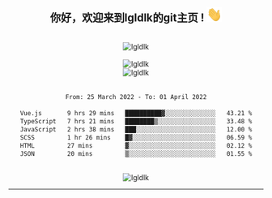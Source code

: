 <div align="center">
<h2> 你好，欢迎来到lgldlk的git主页 ! <img src="https://github.com/lgldlk/lgldlk/blob/main/gifs/Hi.gif" width="30px"></h2>
</div>

<div align="center">
 </br>
 <img src="http://aiitapp.cn:8091/?color=rgba(37,144,118,1)&shadowColor=rgba(12,16,20,1)&fontSize=120&&shadowOffsetX=9&shadowOffsetY=11" height="26px" alt="lgldlk" />
 </br>

   </br>
 <img src="https://github-readme-stats.vercel.app/api?username=lgldlk&show_icons=true&theme=gotham&locale=cn" alt="lgldlk" />
 

</br>

<img  src="http://github-readme-stats.vercel.app/api/top-langs/?username=lgldlk&show_icons=true&theme=gotham&locale=cn&layout=compact" alt="lgldlk"/>  
</br>
</br>

<!--START_SECTION:waka-->

```text
From: 25 March 2022 - To: 01 April 2022

Vue.js       9 hrs 29 mins   ██████████▓░░░░░░░░░░░░░░   43.21 %
TypeScript   7 hrs 21 mins   ████████▒░░░░░░░░░░░░░░░░   33.48 %
JavaScript   2 hrs 38 mins   ███░░░░░░░░░░░░░░░░░░░░░░   12.00 %
SCSS         1 hr 26 mins    █▓░░░░░░░░░░░░░░░░░░░░░░░   06.59 %
HTML         27 mins         ▓░░░░░░░░░░░░░░░░░░░░░░░░   02.12 %
JSON         20 mins         ▒░░░░░░░░░░░░░░░░░░░░░░░░   01.55 %
```

<!--END_SECTION:waka-->

 </br>
  <img src="https://visitor-badge.glitch.me/badge?page_id=lgldlk" alt="lgldlk" />

---

 

